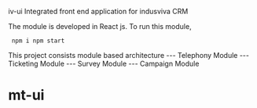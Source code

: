 iv-ui
Integrated front end application for indusviva CRM

The module is developed in React js.
To run this module,

<code> npm i
npm start </code>

This project consists module based architecture
		--- Telephony Module
		--- Ticketing Module
		--- Survey Module
		--- Campaign Module
# mt-ui
